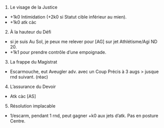 1. Le visage de la Justice
  * +1k0 Intimidation (+2k0 si Statut cible inférieur au mien).
  * +1k0 atk càc
2. À la hauteur du Défi
  * si je suis Au Sol, je peux me relever pour [AG] sur jet Athlétisme/Agi ND 20.
  * +1k1 pour prendre contrôle d’une empoignade.
3. La frappe du Magistrat
  * Escarmouche, eut Aveugler adv. avec un Coup Précis à 3 augs > jusque rnd suivant. (réac)
4. L’assurance du Devoir
  * Atk càc [AS]
5. Résolution implacable
  * 1/escarm, pendant 1 rnd, peut gagner +<Intimidation>k0 aux jets d’atk. Pas
    en posture Centre.
